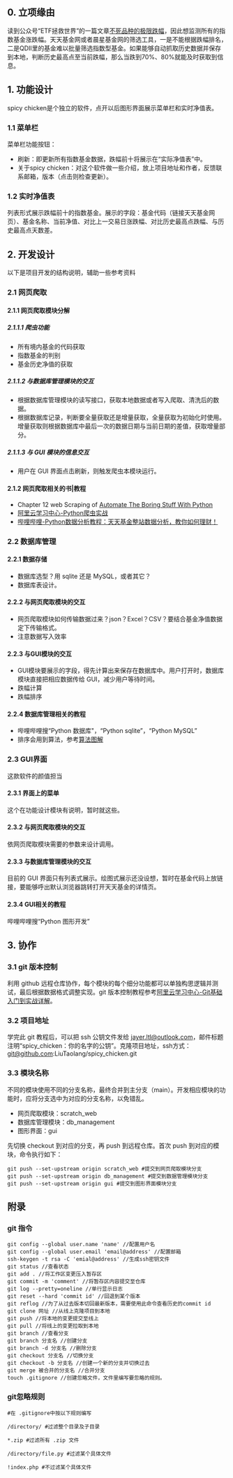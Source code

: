 ## 0. 立项缘由
读到公众号“ETF拯救世界”的一篇文章[不死品种的极限跌幅](https://mp.weixin.qq.com/s/-wD8L9xjdBb_9wcRE76gNQ)，因此想监测所有的指数基金涨跌幅。天天基金网或者晨星基金网的筛选工具，一是不能根据跌幅排名，二是QDII里的基金难以批量筛选指数型基金。如果能够自动抓取历史数据并保存到本地，判断历史最高点至当前跌幅，那么当跌到70%、80%就能及时获取到信息。

## 1. 功能设计
spicy chicken是个独立的软件，点开以后图形界面展示菜单栏和实时净值表。

### 1.1 菜单栏
菜单栏功能按钮：
* 刷新：即更新所有指数基金数据，跌幅前十将展示在“实际净值表”中。
* 关于spicy chicken：对这个软件做一些介绍，放上项目地址和作者，反馈联系邮箱，版本（点击则检查更新）。

### 1.2 实时净值表
列表形式展示跌幅前十的指数基金。展示的字段：基金代码（链接天天基金网页）、基金名称、当前净值、对比上一交易日涨跌幅、对比历史最高点跌幅、与历史最高点天数差。

## 2. 开发设计
以下是项目开发的结构说明，辅助一些参考资料

### 2.1 网页爬取

#### 2.1.1 网页爬取模块分解

##### 2.1.1.1 爬虫功能
* 所有境内基金的代码获取
* 指数基金的判别
* 基金历史净值的获取

##### 2.1.1.2 与数据库管理模块的交互
* 根据数据库管理模块的读写接口，获取本地数据或者写入爬取、清洗后的数据。
* 根据数据库记录，判断要全量获取还是增量获取，全量获取为初始化时使用。增量获取则根据数据库中最后一次的数据日期与当前日期的差值，获取增量部分。

##### 2.1.1.3 与 GUI 模块的信息交互
* 用户在 GUI 界面点击刷新，则触发爬虫本模块运行。

#### 2.1.2 网页爬取相关的书|教程
* Chapter 12 web Scraping of [Automate The Boring Stuff With Python](https://book.douban.com/subject/26284938/)
* [阿里云学习中心-Python爬虫实战](https://developer.aliyun.com/learning/course/555?spm=a2c6h.13148508.0.0.15bb4f0e1EVMAK)
* [哔哩哔哩-Python数据分析教程：天天基金整站数据分析，教你如何理财！](https://www.bilibili.com/video/BV1Ty4y1n7Ak?from=search&seid=8952173057990536557&spm_id_from=333.337.0.0)

### 2.2 数据库管理

#### 2.2.1 数据存储
* 数据库选型？用 sqlite 还是 MySQL，或者其它？
* 数据库表设计。

#### 2.2.2 与网页爬取模块的交互
* 网页爬取模块如何传输数据过来？json？Excel？CSV？要结合基金净值数据定下传输格式。
* 注意数据写入效率

#### 2.2.3 与GUI模块的交互
* GUI模块要展示的字段，得先计算出来保存在数据库中。用户打开时，数据库模块直接把相应数据传给 GUI，减少用户等待时间。
* 跌幅计算
* 跌幅排序

#### 2.2.4 数据库管理相关的教程
* 哔哩哔哩搜“Python 数据库"，“Python sqlite”，“Python MySQL”
* 排序会用到算法，参考[算法图解](https://weread.qq.com/web/reader/fbf32b80715c0184fbff41f)

### 2.3 GUI界面
这款软件的颜值担当

#### 2.3.1 界面上的菜单
这个在功能设计模块有说明，暂时就这些。

#### 2.3.2 与网页爬取模块的交互
依网页爬取模块需要的参数来设计调用。

#### 2.3.3 与数据库管理模块的交互
目前的 GUI 界面只有列表式展示。绘图式展示还没设想，暂时在基金代码上放链接，要能够呼出默认浏览器跳转打开天天基金的详情页。

#### 2.3.4 GUI相关的教程
哔哩哔哩搜“Python 图形开发”

## 3. 协作

### 3.1 git 版本控制
利用 github 远程仓库协作，每个模块的每个细分功能都可以单独构思逻辑并测试，最后根据数据格式调整实现。git 版本控制教程参考[阿里云学习中心-Git基础入门到实战详解](https://developer.aliyun.com/learning/course/714?spm=a2c6h.13148508.0.0.46524f0er4kg72)。

### 3.2 项目地址
学完此 git 教程后，可以把 ssh 公钥文件发给 jayer.ltl@outlook.com，邮件标题注明“spicy_chicken：你的名字的公钥”。克隆项目地址，ssh方式：git@github.com:LiuTaolang/spicy_chicken.git

### 3.3 模块名称
不同的模块使用不同的分支名称，最终合并到主分支（main）。开发相应模块的功能时，应将分支选中为对应的分支名称，以免错乱。
* 网页爬取模块：scratch_web
* 数据库管理模块：db_management
* 图形界面：gui

先切换 checkout 到对应的分支，再 push 到远程仓库。首次 push 到对应的模块，命令执行如下：
```
git push --set-upstream origin scratch_web #提交到网页爬取模块分支
git push --set-upstream origin db_management #提交到数据管理模块分支
git push --set-upstream origin gui #提交到图形界面模块分支
```



## 附录
### git 指令

```
git config --global user.name 'name' //配置用户名
git config --global user.email 'email@address' //配置邮箱
ssh-keygen -t rsa -C 'emial@address' //生成ssh密钥文件
git status //查看状态
git add . //将工作区变更压入暂存区
git commit -m 'comment' //将暂存区内容提交至仓库
git log --pretty=oneline //单行显示日志
git reset --hard 'commit id' //回退到某个版本
git reflog //为了从过去版本切回最新版本，需要使用此命令查看历史的commit id
git clone 网址 //从线上克隆项目到本地
git push //将本地的变更提交至线上
git pull //将线上的变更拉取到本地
git branch //查看分支
git branch 分支名 //创建分支
git branch -d 分支名 //删除分支
git checkout 分支名 //切换分支
git checkout -b 分支名 //创建一个新的分支并切换过去
git merge 被合并的分支名 //合并分支
touch .gitignore //创建忽略文件，文件里编写要忽略的规则。
```

### git忽略规则

```
#在 .gitignore中按以下规则编写

/directory/ #过滤整个目录及子目录

*.zip #过滤所有 .zip 文件

/directory/file.py #过滤某个具体文件

!index.php #不过滤某个具体文件
```